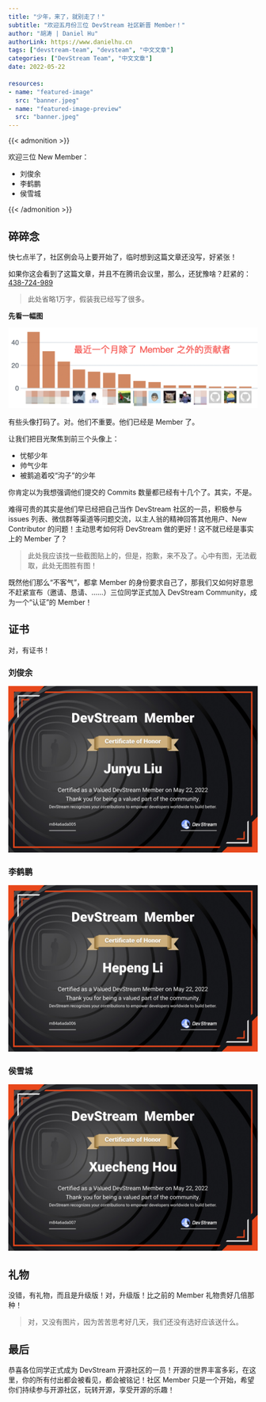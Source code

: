 ```yaml
---
title: "少年，来了，就别走了！"
subtitle: "欢迎五月份三位 DevStream 社区新晋 Member！"
author: "胡涛 | Daniel Hu"
authorLink: https://www.danielhu.cn
tags: ["devstream-team", "devsteam", "中文文章"]
categories: ["DevStream Team", "中文文章"]
date: 2022-05-22

resources:
- name: "featured-image"
  src: "banner.jpeg"
- name: "featured-image-preview"
  src: "banner.jpeg"
---
```


{{< admonition >}}

欢迎三位 New Member：

- 刘俊余
- 李鹤鹏
- 侯雪城

{{< /admonition >}}

## 碎碎念

快七点半了，社区例会马上要开始了，临时想到这篇文章还没写，好紧张！

如果你这会看到了这篇文章，并且不在腾讯会议里，那么，还犹豫啥？赶紧的：[438-724-989](https://github.com/devstream-io/devstream/wiki/DevStream-Community-Meeting-No.3)

> 此处省略1万字，假装我已经写了很多。

**先看一幅图**

![commits](a.png)

有些头像打码了。对。他们不重要。他们已经是 Member 了。

让我们把目光聚焦到前三个头像上：
- 忧郁少年
- 帅气少年
- 被鹅追着咬“沟子”的少年

你肯定以为我想强调他们提交的 Commits 数量都已经有十几个了。其实，不是。

难得可贵的其实是他们早已经把自己当作 DevStream 社区的一员，积极参与 issues 列表、微信群等渠道等问题交流，以主人翁的精神回答其他用户、New Contributor 的问题！主动思考如何将 DevStream 做的更好！这不就已经是事实上的 Member 了？

> 此处我应该找一些截图贴上的，但是，抱歉，来不及了。心中有图，无法截取，此处无图胜有图！

既然他们那么“不客气”，都拿 Member 的身份要求自己了，那我们又如何好意思不赶紧宣布（邀请、恳请、……）三位同学正式加入 DevStream Community，成为一个“认证”的 Member！

## 证书

对，有证书！

### 刘俊余

![liujunyu](liujunyu.jpeg)

### 李鹤鹏

![lihepeng](lihepeng.jpeg)

### 侯雪城

![houxuecheng](houxuecheng.jpeg)

## 礼物

没错，有礼物，而且是升级版！对，升级版！比之前的 Member 礼物贵好几倍那种！

> 对，又没有图片，因为苦苦思考好几天，我们还没有选好应该送什么。

## 最后

恭喜各位同学正式成为 DevStream 开源社区的一员！开源的世界丰富多彩，在这里，你的所有付出都会被看见，都会被铭记！社区 Member 只是一个开始，希望你们持续参与开源社区，玩转开源，享受开源的乐趣！

